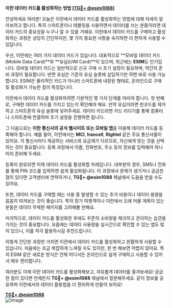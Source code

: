**이란 데이터 카드를 활성화하는 방법 [[TG💪+ @esim1088](https://t.me/s/esim1088)]**

안녕하세요 여러분! 오늘은 이란에서 데이터 카드를 활성화하는 방법에 대해 자세히 알아보려고 합니다. 특히 스마트폰이나 태블릿을 사용하면서 데이터를 쓰는 분들이라면 데이터 카드의 중요성을 누구나 알 수 있을 거예요. 이란에서 데이터 카드를 구매하고 활성화하는 과정은 상당히 간단하지만, 몇 가지 중요한 사항을 숙지하면 더 편하게 사용할 수 있답니다.

우선, 이란에는 여러 가지 데이터 카드가 있습니다. 대표적으로 **모바일 데이터 카드(Mobile Data Card)**와 **유심(UIM Card)**이 있으며, 최근에는 **ESIM**도 인기입니다. 모바일 데이터 카드는 일반적으로 신규 구매 시 초기 설정이 필요하며, 약간의 준비 과정이 필요합니다. 반면 유심은 기존의 유심 슬롯에 삽입하기만 하면 바로 사용 가능합니다. ESIM은 물리적인 카드가 아니라 스마트폰에 내장된 형태로, 온라인으로 구매 및 활성화가 가능한 점이 특징입니다.

이란에서 데이터 카드를 활성화하려면 기본적인 몇 가지 단계를 따라야 합니다. 첫 번째로, 구매한 데이터 카드를 가지고 있는지 확인해야 해요. 만약 유심이라면 핀코드를 제거하고 스마트폰의 유심 슬롯에 넣어주세요. 데이터 카드라면 카드 리더기를 통해 컴퓨터나 스마트폰에 연결하여 초기 설정을 진행하면 됩니다.

그 다음으로는 **이란 통신사의 공식 웹사이트 또는 모바일 앱**을 이용해 데이터 카드를 등록해야 합니다. 예를 들어, 이란에서는 **MCI**, **Irancell**, **Rightel** 같은 주요 통신사들이 있어요. 각 통신사마다 제공하는 서비스와 요금제가 다르므로, 자신에게 맞는 것을 선택하는 것이 중요합니다. 등록 과정에서 이름, 전화번호, 주소 등의 정보를 입력해야 하니 미리 준비해 두세요.

등록이 완료되면 이제 데이터 카드를 활성화할 차례입니다. 대부분의 경우, SMS나 전화를 통해 PIN 코드를 입력하면 쉽게 활성화됩니다. 이 과정에서 문제가 생기거나 궁금한 점이 있다면 고객센터에 연락하거나, **TG💪+ @esim1088** 채널에서 도움을 받을 수도 있어요.

또한, 데이터 카드를 구매할 때는 사용 중 발생할 수 있는 추가 비용이나 데이터 용량을 꼼꼼히 따져보는 것이 좋습니다. 특히 장기 여행객이나 이란에서 오래 머물 계획이 있는 분들은 데이터 무제한 패키지를 고려해볼 만해요.

마지막으로, 데이터 카드를 활성화한 후에도 꾸준히 소비량을 체크하고 관리하는 습관을 가지는 것이 중요합니다. 요즘에는 데이터 사용량을 실시간으로 확인할 수 있는 앱도 많이 있으니, 이를 적극 활용하시길 추천드립니다.

이렇게 간단한 과정만 거치면 이란에서 데이터 카드를 활성화하고 원활하게 사용할 수 있습니다. 처음에는 조금 복잡하게 느껴질 수도 있지만, 한 번 해보면 어렵지 않아요. 특히 ESIM 같은 새로운 방식은 언제 어디서든 온라인으로 쉽게 구매하고 사용할 수 있어서 매우 편리합니다.

여러분도 이제 이란 데이터 카드를 활성화해보고, 자유롭게 데이터를 즐겨보세요! 궁금한 점이 있다면 언제든지 **TG💪+ @esim1088** 채널에서 질문해주세요. 같이 정보를 공유하며 이란에서의 데이터 활용법을 더 편리하게 만들어 보아요!

**[TG💪+ @esim1088](https://t.me/s/esim1088)**  
![Image](https://i.postimg.cc/Y0z9fWf4/image.png)
